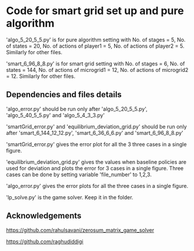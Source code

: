 
# Code for smart grid set up and pure algorithm

'algo_5_20_5_5.py' is for pure algorithm setting with No. of stages = 5, No. of states = 20, No. of actions of player1 = 5, No. of actions of player2 = 5. Similarly for other files.

'smart_6_96_8_8.py' is for smart grid setting with No. of stages = 6, No. of states = 144, No. of actions of microgrid1 = 12, No. of actions of microgrid2 = 12. Similarly for other files.






## Dependencies and files details

'algo_error.py' should be run only after 'algo_5_20_5_5.py', 'algo_5_40_5_5.py' and 'algo_5_4_3_3.py'

'smartGrid_error.py' and 'equilibrium_deviation_grid.py' should be run only after 'smart_6_144_12_12.py', 'smart_6_36_6_6.py' and 'smart_6_96_8_8.py'

'smartGrid_error.py' gives the error plot for all the 3 three cases in a single figure.

'equilibrium_deviation_grid.py' gives the values when baseline policies are used for deviation and plots the error for 3 cases in a single figure. Three cases can be done by setting variable 'file_number' to 1,2,3.

'algo_error.py' gives the error plots for all the three cases in a single figure.

'lp_solve.py' is the game solver. Keep it in the folder.
## Acknowledgements
 
 https://github.com/rahulsavani/zerosum_matrix_game_solver

 https://github.com/raghudiddigi
